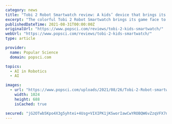 ```yaml
---
category: news
title: "Tobi 2 Robot Smartwatch review: A kids’ device that brings its game face"
excerpt: "The colorful Tobi 2 Robot Smartwatch brings its game face to motivate movement and promote learning for kids. Read our expert review today!"
publishedDateTime: 2021-08-31T00:00:00Z
originalUrl: "https://www.popsci.com/reviews/tobi-2-kids-smartwatch/"
webUrl: "https://www.popsci.com/reviews/tobi-2-kids-smartwatch/"
type: article

provider:
  name: Popular Science
  domain: popsci.com

topics:
  - AI in Robotics
  - AI

images:
  - url: "https://www.popsci.com/uploads/2021/08/26/Tobi-2-Robot-smartwatch-crazy-face-1024x688.jpg"
    width: 1024
    height: 688
    isCached: true

secured: "jG2OTwb5Kpo4X3g5yhtei+4Usg+VIXIPK1jKSworIawCwYROBQW6vZzqVFX7nP1mG7dy4+jFPebYB2zPeQPrGjKBXaR5FmtnnE06dCjgUXu+iajLBCKIHGCZiUGQnnZoAZjmYPCkwrEUpCD4RZvUJb84TeOl2oQo4huM3NAq218+bm3wBk//nRbp/ausywQ0TZNOw29e5Iqd6cI7JAiqHLJwJLa6L+euM/hE0aeyIwwZO+HqyqUE+irqs9oOr+sMHnJv8kQfA6wGgWs/BkqBEJ5NAYqGEA+k3jcgomh3w8nZTEhFpIxukXMJA8Kex8Un3Z63JO91UeK4q+OznsW7tiTwCBykAul+FpTWalBtUU0=;QW9MvyH7S0gegtLdFU2LMQ=="
---
```


